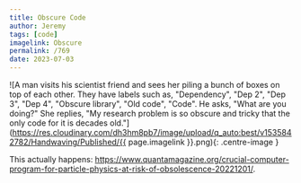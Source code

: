 ```yaml
---
title: Obscure Code
author: Jeremy
tags: [code]
imagelink: Obscure
permalink: /769
date: 2023-07-03
---
```


![A man visits his scientist friend and sees her piling a bunch of boxes on top of each other. They have labels such as, "Dependency", "Dep 2", "Dep 3", "Dep 4", "Obscure library", "Old code", "Code". He asks, "What are you doing?" She replies, "My research problem is so obscure and tricky that the only code for it is decades old."](https://res.cloudinary.com/dh3hm8pb7/image/upload/q_auto:best/v1535842782/Handwaving/Published/{{ page.imagelink }}.png){: .centre-image }

This actually happens: https://www.quantamagazine.org/crucial-computer-program-for-particle-physics-at-risk-of-obsolescence-20221201/.
